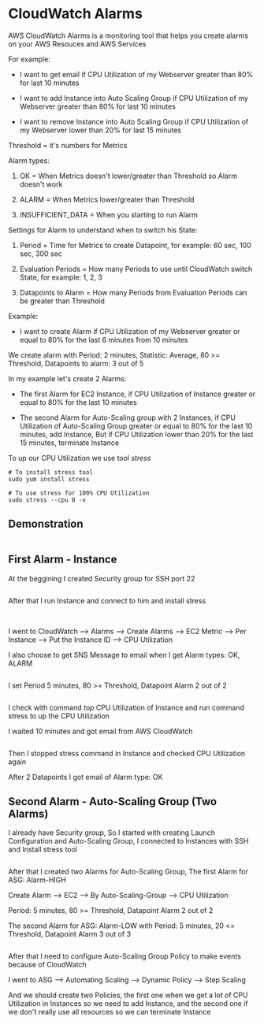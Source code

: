 # CloudWatch Alarms
AWS CloudWatch Alarms is a monitoring tool that helps you create alarms on your AWS Resouces and AWS Services

For example: 

- I want to get email if CPU Utilization of my Webserver greater than 80% for last 10 minutes

- I want to add Instance into Auto Scaling Group if CPU Utilization of my Webserver greater than 80% for last 10 minutes

- I want to remove Instance into Auto Scaling Group if CPU Utilization of my Webserver lower than 20% for last 15 minutes

Threshold = it's numbers for Metrics

Alarm types:

1. OK = When Metrics doesn't lower/greater than Threshold so Alarm doesn't work

2. ALARM = When Metrics lower/greater than Threshold

3. INSUFFICIENT_DATA = When you starting to run Alarm

Settings for Alarm to understand when to switch his State:

1. Period = Time for Metrics to create Datapoint, for example: 60 sec, 100 sec, 300 sec

2. Evaluation Periods = How many Periods to use until CloudWatch switch State, for example: 1, 2, 3

3. Datapoints to Alarm = How many Periods from Evaluation Periods can be greater than Threshold

Example: 

- I want to create Alarm if CPU Utilization of my Webserver greater or equal to 80% for the last 6 minutes from 10 minutes

We create alarm with Period: 2 minutes, Statistic: Average, 80 >= Threshold, Datapoints to alarm: 3 out of 5

In my example let's create 2 Alarms:

- The first Alarm for EC2 Instance, if CPU Utilization of Instance greater or equal to 80% for the last 10 minutes

- The second Alarm for Auto-Scaling group with 2 Instances, if CPU Utilization of Auto-Scaling Group greater or equal to 80% for the last 10 minutes, add Instance, But if CPU Utilization lower than 20% for the last 15 minutes, terminate Instance

To up our CPU Utilization we use tool *stress*

```
# To install stress tool
sudo yum install stress

# To use stress for 100% CPU Utilization
sudo stress --cpu 8 -v
```

## Demonstration

<img src="">

## First Alarm - Instance

At the beggining I created Security group for SSH port 22

<img src="">

After that I run Instance and connect to him and install stress

<img src="">

<img src="">

I went to CloudWatch --> Alarms --> Create Alarms --> EC2 Metric --> Per Instance --> Put the Instance ID --> CPU Utilization


I also choose to get SNS Message to email when I get Alarm types: OK, ALARM

<img src="">

I set Period 5 minutes, 80 >= Threshold, Datapoint Alarm 2 out of 2

<img src="">

I check with command *top* CPU Utilization of Instance and run command stress to up the CPU Utilization

I waited 10 minutes and got email from AWS CloudWatch

<img src="">

Then I stopped stress command in Instance and checked CPU Utilization again

After 2 Datapoints I got email of Alarm type: OK

## Second Alarm - Auto-Scaling Group (Two Alarms)

I already have Security group, So I started with creating Launch Configuration and Auto-Scaling Group, I connected to Instances with SSH and Install stress tool

<img src="">

After that I created two Alarms for Auto-Scaling Group, The first Alarm for ASG: Alarm-HIGH

Create Alarm --> EC2 --> By Auto-Scaling-Group --> CPU Utilization

Period: 5 minutes, 80 >= Threshold, Datapoint Alarm 2 out of 2

The second Alarm for ASG: Alarm-LOW with Period: 5 minutes, 20 <= Threshold, Datapoint Alarm 3 out of 3

<img src="">

After that I need to configure Auto-Scaling Group Policy to make events because of CloudWatch

I went to ASG --> Automating Scaling --> Dynamic Policy --> Step Scaling

And we should create two Policies, the first one when we get a lot of CPU Utilization in Instances so we need to add Instance, and the second one if we don't really use all resources so we can terminate Instance

<img src="">

